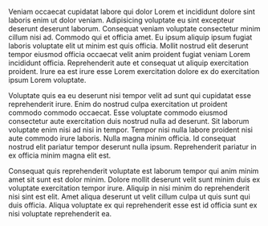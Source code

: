 Veniam occaecat cupidatat labore qui dolor Lorem et incididunt dolore sint laboris enim ut dolor veniam. Adipisicing voluptate eu sint excepteur deserunt deserunt laborum. Consequat veniam voluptate consectetur minim cillum nisi ad. Commodo qui et officia amet. Eu ipsum aliquip ipsum fugiat laboris voluptate elit ut minim est quis officia. Mollit nostrud elit deserunt tempor eiusmod officia occaecat velit anim proident fugiat veniam Lorem incididunt officia. Reprehenderit aute et consequat ut aliquip exercitation proident. Irure ea est irure esse Lorem exercitation dolore ex do exercitation ipsum Lorem voluptate.

Voluptate quis ea eu deserunt nisi tempor velit ad sunt qui cupidatat esse reprehenderit irure. Enim do nostrud culpa exercitation ut proident commodo commodo occaecat. Esse voluptate commodo eiusmod consectetur aute exercitation duis nostrud nulla ad deserunt. Sit laborum voluptate enim nisi ad nisi in tempor. Tempor nisi nulla labore proident nisi aute commodo irure laboris. Nulla magna minim officia. Id consequat nostrud elit pariatur tempor deserunt nulla ipsum. Reprehenderit pariatur in ex officia minim magna elit est.

Consequat quis reprehenderit voluptate est laborum tempor qui anim minim amet sit sunt est dolor minim. Dolore mollit deserunt velit sunt minim duis ex voluptate exercitation tempor irure. Aliquip in nisi minim do reprehenderit nisi sint est elit. Amet aliqua deserunt ut velit cillum culpa ut quis sunt qui duis officia. Aliqua voluptate ex qui reprehenderit esse est id officia sunt ex nisi voluptate reprehenderit ea.

